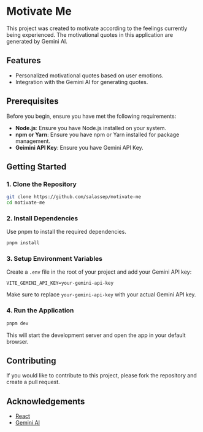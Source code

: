 # Motivate Me

This project was created to motivate according to the feelings currently being experienced. 
The motivational quotes in this application are generated by Gemini AI.

## Features

- Personalized motivational quotes based on user emotions.
- Integration with the Gemini AI for generating quotes.

## Prerequisites

Before you begin, ensure you have met the following requirements:

- **Node.js**: Ensure you have Node.js installed on your system.
- **npm or Yarn**: Ensure you have npm or Yarn installed for package management.
- **Geimini API Key**: Ensure you have Gemini API Key.

## Getting Started

### 1. Clone the Repository

```bash
git clone https://github.com/salassep/motivate-me
cd motivate-me
```

### 2. Install Dependencies

Use pnpm to install the required dependencies.

```bash
pnpm install
```

### 3. Setup Environment Variables

Create a `.env` file in the root of your project and add your Gemini API key:

```plaintext
VITE_GEMINI_API_KEY=your-gemini-api-key
```

Make sure to replace `your-gemini-api-key` with your actual Gemini API key.

### 4. Run the Application

```bash
pnpm dev
```

This will start the development server and open the app in your default browser.

## Contributing

If you would like to contribute to this project, please fork the repository and create a pull request.

## Acknowledgements

- [React](https://reactjs.org/)
- [Gemini AI](https://www.gemini.com/ai)
